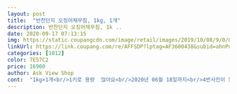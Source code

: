 ```yaml
---
layout: post 
title:  "반찬단지 오징어채무침, 1kg, 1개" 
description: 반찬단지 오징어채무침, 1k ..
date: 2020-09-17 07:13:15 
img: https://static.coupangcdn.com/image/retail/images/2019/10/08/9/0/89ecfb5a-ce70-4d5d-8e4b-5668fae7772b.jpg 
linkUrl: https://link.coupang.com/re/AFFSDP?lptag=AF3600438&subid=ahnPublicAsk&pageKey=313614033&itemId=991857695&vendorItemId=5417753690&traceid=V0-113-18e38ea006873946 
categories: [1012] 
color: 7E57C2 
price: 16900 
author: Ask View Shop 
cont:  "1kg×1개<br/>1키로 용량  많아요<br/>2020년 06월 18일까지<br/>4번사진이 봉투에서 막 꺼냈을때 모습이예요.<br/><br/>7/4일 주문 7/5일 새벽배송, 구매가격 18,900원.<br/><br/>700ml.<br/> 250ml 클라스 통에 소분해도<br/>750ml반찬통에 담아보니 넘쳐서 500ml반찬통을 추가로.<br/>.<br/>ㅋㅋ<br/>▶️배송및포장<br/>▶️보관<br/>▶️상품명<br/>▶️수량<br/>▶️유효기간<br/>⚀시식후기<br/>가격이 후덜덜 하지만, 그냥 진미채도 가격이 비싸니... <br/><br/>고추장에  얼큰 무쳐서  달달하고 짭쪼름하면서 식감도 좋고 오징어의 풍미와 쫀듯한 맛이 제법이라  입맛 없으신 분들에게 추천드리고 싶고요  한번쯤 구매해서 괘안을듯 합니다<br/>그냥 진미채 가격도 만만치 않은데<br/>그위에 깨를 뿌려주니 비쥬얼도 합격이네요.<br/><br/>깨소금 살짝 뿌려 통에 담아 넣어두고  밥반찬으로 먹으려고 냉장보관 해두었는데  찌개나 국거리 있고 밑반찬 한두가지 더해 먹음 푸짐한 식사가 될듯요<br/>냉장보관<br/>넉넉하구요 페루산이긴 하지만 양많고<br/>단짠단짠 부드러워요<br/>따로 추가 양념 안해도 되겠어요.<br/> 그냥 맛있어요.<br/><br/>딱딸하지 않고 말랑말랑한게 계속 먹게 되는 맛이예요.<br/><br/>때론 김밥에도<br/>또 구매할께요 ㅎㅎ<br/>뜨거운 김이 모락 모락나는 밥과 먹음 증말 맛있어요<br/>로켓프레시 상품으로 주문 후 담날 새벽에 아이스박스에 담겨져 아이스팩 넣어 훼손없이 도착요<br/>마른 밑반찬으로  한번 구입하면 한달은 넉넉히<br/>맛은  얼마 전 주문했던 소량 보단 덜 짜요<br/>매번 주문할때마다  같은 맛이 아닌걸까요?!<br/>맨입으로도 먹을때도 밌네요<br/>박스포장에 비닐포장에 뽁뽁이 포장에<br/>반찬단지 반찬들 자주 사먹는데 괜찮아서 믿었구요.<br/><br/>반찬단지 오징어채무침<br/>반찬단지 오징어채무침  소량으로 한번 주문해 먹은적이 있는데 그때 한끼에 저혼자 클리어 해버려서  용량이 많은걸로 사야지 생각하다 이제야 주문하게 되었네요<br/>반찬단지 오징어채무침 1kg<br/>반찬단지 진미채는 어떨까 몰라 주문해봤어요.<br/><br/>받고 보니 봉지 가득 양도 제법 많네요.<br/><br/>벌써 서너번째 재구매입니다<br/>봉투모양 그대로 꽉찬 오징어 채들<br/>봉투에 남은 양념도 꾹꾹 짜서 모두 옮겨 담았구요.<br/>(5번사진)<br/>비닐봉투에 담겨져 있을땐 몰랐는데  꺼내  그릇에  담아보니 반찬 두통에 나눠서 담아야 해요  비닐봉투에 담겨 있을때 눌려 있어  양이 커보이진 않았는데 꺼내보니 많네요<br/>비싸서 아껴 먹어야 할 것 같은데 아무래도 금방 먹어치울것 같네요.<br/><br/>사길 잘한것 같아요.<br/> 집에서 하는 어설픈 양념보다 훨씬 낫구요.<br/><br/>삼중포장으로 터짐없이 왔구요<br/>생각만해도 군침 돌아요.<br/> 아침 바쁜시간에 소분만 해놓고 나왔는데요.<br/><br/>술안주(맥주)  안주로도 가끙 먹어주고요<br/>아이스팩 3개에 신선포장 ㅎ<br/>암튼간에  저번보단 맛이 더 좋아요<br/>애들도 좋아하겠어요.<br/> 흰쌀밥에 빨간 오징어채무침<br/>양념 다 되어있는 오징어채무침이라 주문해봤어요.<br/><br/>양념이 반일줄 알았는데 생각보다 양이 푸짐해요.<br/><br/>양이 많아서 3통 가득<br/>오늘은 빨리 집에 가서 오징어채와 밥한공기 뚝딱해야겠어요.<br/><br/>오징어채무침 제가  좋아하는 밑반찬이죠<br/>유통기한 2020년 10월 21일.<br/><br/>유통기한 2021년 1월 1일까지<br/>이젠 반찬단지에서 편하게 구매해서 먹을래요.<br/><br/>작은 반찬통에 덜어놓은 오징어채에 약간의 깨를 넣고 조물조물<br/>재구매 의사 있구요.<br/> 반찬단지 반찬은 대체로 다 맛있는것 같아요.<br/><br/>제입맛이 잘못된건지... <br/><br/>지금 냉장고에 넣어놨는데 나중에 딱딱해질지 어떨지는 모르겠어요.<br/><br/>집에서 만들면 맛도 맛이지만, 딱딱해지기도 하는데요.<br/><br/>집에서 맛있게 하기 어려운 진미채무침<br/>징바구니에 담아놓고 맛이 어떨지 몰라 한참 망설였었는데<br/>치즈와 같이 말아주면 아이들도 잘 먹습니다<br/>한개 집어 맛을 보니 달달하니 짭쪼롭한게 맛있어요.<br/><br/>현재 상태로 봐서는 괜찮을 것 같은데... <br/><br/>후기가 너무 좋고 맛있다는 평 일색이어서 믿고 주문했어요.<br/><br/>" 
---
```

